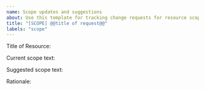 ```yaml
---
name: Scope updates and suggestions
about: Use this template for tracking change requests for resource scope.
title: "[SCOPE] @@title of request@@"
labels: "scope"
---
```


Title of Resource:

Current scope text:

Suggested scope text:

Rationale:
